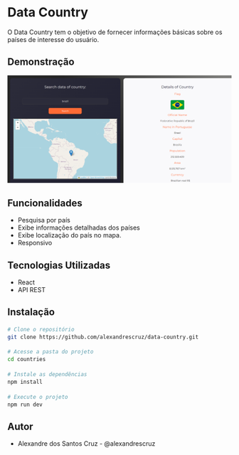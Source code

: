 # Data Country
 O Data Country tem o objetivo de fornecer informações básicas sobre os países de interesse do usuário.

## Demonstração

![Screenshot](https://github.com/alexandrescruz/data-country/blob/main/public/example.png)

## Funcionalidades
- Pesquisa por país
- Exibe informações detalhadas dos países
- Exibe localização do país no mapa.
- Responsivo

## Tecnologias Utilizadas
- React
- API REST

## Instalação
```bash 
# Clone o repositório
git clone https://github.com/alexandrescruz/data-country.git

# Acesse a pasta do projeto
cd countries

# Instale as dependências
npm install

# Execute o projeto
npm run dev
```

## Autor
- Alexandre dos Santos Cruz - @alexandrescruz

